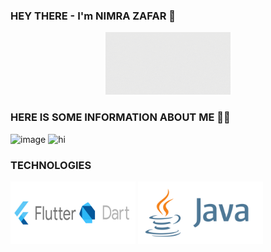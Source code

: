 ### HEY THERE - I'm NIMRA ZAFAR  👋


<p style="text-align:center;"><img src="https://raw.githubusercontent.com/awais-amjed/awais-amjed/main/404.gif" width="200" height="100"></p>


### HERE IS SOME INFORMATION ABOUT ME 💁🏻

![image](https://user-images.githubusercontent.com/75243548/173019656-b185fb78-3f17-40a4-afb5-2dccb18b9967.png)                ![hi](https://user-images.githubusercontent.com/75243548/173044864-3f272dda-81d4-4f22-b3c4-26dd2bd71310.gif)

### TECHNOLOGIES  

<img src="https://raw.githubusercontent.com/awais-amjed/awais-amjed/main/Flutter.png" width="200" height="100">  <img src="https://raw.githubusercontent.com/awais-amjed/awais-amjed/main/Java.png" width="200" height="100">






